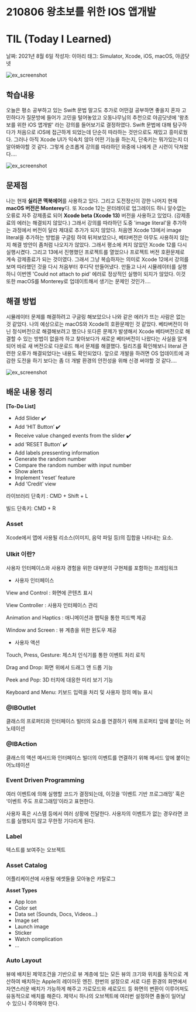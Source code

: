 # 210806 왕초보를 위한 IOS 앱개발
# TIL (Today I Learned)

날짜: 2021년 8월 6일
작성자: 이아리
태그: Simulator, Xcode, iOS, macOS, 야곰닷넷

![ex_screenshot](/img/4.png)

## 학습내용

오늘은 평소 공부하고 있는 Swift 문법 말고도 추가로 어떤걸 공부하면 좋을지 혼자 고민하다가 질문방에 들어가 고민을 털어놓았고 오동나무님의 추천으로 야곰닷넷에 '왕초보를 위한 iOS 앱개발' 라는 강의를 들어보기로 결정하였다. Swift 문법에 대해 탐구하다가 처음으로 iOS에 접근하게 되었는데 단순히 따라하는 것만으로도 재밌고 흥미로웠다. 그러나 아직 Xcode UI가 익숙치 않아 어떤 기능을 하는지, 단축키는 뭐가있는지 더 알아봐야할 것 같다. 그렇게 순조롭게 강의를 따라하던 와중에 나에게 큰 시련이 닥쳐왔다....

![ex_screenshot](/img/5.png)

## 문제점

나는 현재 **실리콘 맥북에어**를 사용하고 있다. 그리고 도전정신이 강한 나머지 현재 **macOS 버전은 Monterey**다. 또 Xcode 12는 몬터레이로 업그레이드 하니 알수없는 오류로 자주 강제종료 되어 **Xcode beta (Xcode 13)** 버전을 사용하고 있었다. (강제종료의 에러는 해결되지 않았다.) 그래서 강의를 따라하던 도중 'image literal'을 추가하는 과정에서 버전이 달라 제대로 추가가 되지 않았다. 처음엔 Xcode 13에서 image literal을 추가하는 방법을 구글링 하여 뒤져보았으나, 베타버전은 아무도 사용하지 않는지 해결 방안이 좀처럼 나오지가 않았다. 그래서 평소에 켜지 않았던 Xcode 12를 다시 실행시켰다. 그리고 13에서 진행했던 프로젝트를 열었으나 프로젝트 버전 호환문제로 계속 강제종료가 되는 것이였다. 그래서 그냥 복습하자는 의미로 Xcode 12에서 강의를 보며 따라했던 것을 다시 처음부터 후다닥 만들어냈다. 만들고 나서 시뮬레이터를 실행하니 이번엔 'Could not attach to pid' 에러로 정상적인 실행이 되지가 않았다. 이것 또한 macOS를 Monterey로 업데이트해서 생기는 문제인 것인가....

## 해결 방법

시뮬레이터 문제를 해결하려고 구글링 해보았으나 나와 같은 에러가 뜨는 사람은 없는 것 같았다. 나의 예상으로는 macOS와 Xcode의 호환문제인 것 같았다. 베타버전이 아닌 정식버전으로 해결해보려고 했으나 또다른 문제가 발생해서 Xcode 베타버전으로 해결할 수 있는 방법이 없을까 하고 찾아보다가 새로운 베타버전이 나왔다는 사실을 알게되어 바로 새 버전으로 다운로드 해서 문제를 해결했다. 릴리즈를 확인해보니 literal 관련한 오류가 해결되었다는 내용도 확인되었다. 앞으로 개발을 하려면 OS 업데이트에 과감한 도전을 하기 보다는 좀 더 개발 환경의 안전성을 위해 신경 써야할 것 같다....

![ex_screenshot](/img/6.png)

## 배운 내용 정리

**[To-Do List]**

- Add Slider ✔️
- Add ‘HIT Button’ ✔️
- Receive value changed events from the slider ✔️
- add ‘RESET Button’ ✔️
- Add labels pressenting information
- Generate the random number
- Compare the random number with input number
- Show alerts
- Implement ‘reset’ feature
- Add ‘Credit’ view

라이브러리 단축키 : CMD + Shift + L

빌드 단축키: CMD + R

### Asset

Xcode에서 앱에 사용될 리소스(이미지, 음악 파일 등)의 집합을 나타내는 요소.

### UIkit 이란?

사용자 인터페이스와 사용자 경험을 위한 대부분의 구현체를 포함하는 프레임워크

- 사용자 인터페이스

View and Control : 화면에 콘텐츠 표시

View Controller : 사용자 인터페이스 관리

Animation and Haptics : 애니메이션과 햅틱을 통한 피드백 제공

Window and Screen : 뷰 계층을 위한 윈도우 제공

- 사용자 액션

Touch, Press, Gesture: 제스처 인식기를 통한 이벤트 처리 로직

Drag and Drop: 화면 위에서 드래그 앤 드롭 기능

Peek and Pop: 3D 터치에 대응한 미리 보기 기능

Keyboard and Menu: 키보드 입력을 처리 및 사용자 정의 메뉴 표시

### @IBOutlet

클래스의 프로퍼티와 인터페이스 빌터의 요소를 연결하기 위해 프로퍼티 앞에 붙이는 어노테이션

### @IBAction

클래스의 액션 메서드와 인터페이스 빌더의 이벤트를 연결하기 위해 메서드 앞에 붙이는 어노테이션

### Event Driven Programming

여러 이벤트에 의해 실행할 코드가 결정되는데, 이것을 ‘이벤트 기반 프로그래밍’ 혹은 ‘이벤트 주도 프로그래밍’이라고 표현한다.

사용자 혹은 시스템 등에서 여러 상황에 전달한다. 사용자의 이벤트가 없는 경우라면 코드를 실행되지 않고 무한정 기다리게 된다.

### Label

텍스트를 보여주는 오브젝트

### Asset Catalog

어플리케이션에 사용될 에셋들을 모아놓은 카탈로그

**Asset Types**

- App Icon
- Color set
- Data set (Sounds, Docs, Videos...)
- Image set
- Launch image
- Sticker
- Watch complication
- ...

### Auto Layout

뷰에 배치된 제약조건을 기반으로 뷰 계층에 있는 모든 뷰의 크기와 위치를 동적으로 계산하여 배치하는 Apple의 레이아웃 엔진. 한번의 설정으로 서로 다른 환경의 화면에서 자연스러운 배치가 가능하게 해주고 가로모드와 세로모드 등 화면의 변환이 이루어져도 유동적으로 배치를 해준다. 제약시 하나의 오브젝트에 여러번 설정하면 충돌이 일어날 수 있으니 주의해야 한다.

